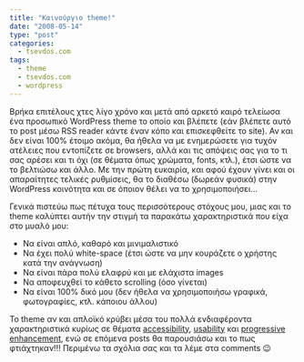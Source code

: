 ```yaml
---
title: "Καινούργιο theme!"
date: "2008-05-14"
type: "post"
categories:
  - tsevdos.com
tags:
  - theme
  - tsevdos.com
  - wordpress
---
```


Βρήκα επιτέλους χτες λίγο χρόνο και μετά από αρκετό καιρό τελείωσα ένα προσωπικό WordPress theme το οποίο και βλέπετε (εάν βλέπετε αυτό το post μέσω RSS reader κάντε έναν κόπο και επισκεφθείτε το site). Αν και δεν είναι 100% έτοιμο ακόμα, θα ήθελα να με ενημερώσετε για τυχόν ατέλειες που εντοπίζετε σε browsers, αλλά και τις απόψεις σας για το τι σας αρέσει και τι όχι (σε θέματα όπως χρώματα, fonts, κτλ.), έτσι ώστε να το βελτιώσω και άλλο. Με την πρώτη ευκαιρία, και αφού έχουν γίνει και οι απαραίτητες τελικές ρυθμίσεις, θα το διαθέσω (δωρεάν φυσικά) στην WordPress κοινότητα και σε όποιον θέλει να το χρησιμοποιήσει...

Γενικά πιστεύω πως πέτυχα τους περισσότερους στόχους μου, μιας και το theme καλύπτει αυτήν την στιγμή τα παρακάτω χαρακτηριστικά που είχα στο μυαλό μου:

- Να είναι απλό, καθαρό και μινιμαλιστικό
- Να έχει πολύ white-space (έτσι ώστε να μην κουράζετε ο χρήστης κατά την ανάγνωση)
- Να είναι πάρα πολύ ελαφρύ και με ελάχιστα images
- Να αποφευχθεί το κάθετο scrolling (όσο γίνεται)
- Να είναι 100% δικό μου (δεν ήθελα να χρησιμοποιήσω γραφικά, φωτογραφίες, κτλ. κάποιου άλλου)

Το theme αν και απλοϊκό κρύβει μέσα του πολλά ενδιαφέροντα χαρακτηριστικά κυρίως σε θέματα [accessibility](http://en.wikipedia.org/wiki/Web_accessibility "web accessibility"), [usability](http://en.wikipedia.org/wiki/Usability "usability") και [progressive enhancement](http://en.wikipedia.org/wiki/Progressive_Enhancement "Proggressive Enhancement"), ενώ σε επόμενα posts θα παρουσιάσω και το πως φτιάχτηκαν!!! Περιμένω τα σχόλια σας και τα λέμε στα comments 😉
